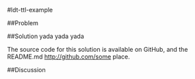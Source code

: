 #ldt-ttl-example

##Problem

##Solution
yada yada yada

The source code for this solution is available on GitHub, and the README.md 
http://github.com/some place. 


##Discussion
